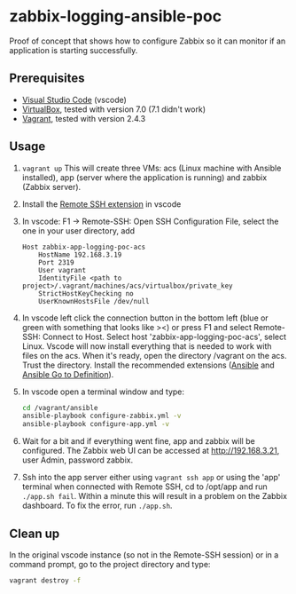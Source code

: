 # zabbix-logging-ansible-poc

Proof of concept that shows how to configure Zabbix so it can monitor if an application is starting successfully.

## Prerequisites

- [Visual Studio Code](https://code.visualstudio.com/) (vscode)
- [VirtualBox](https://www.virtualbox.org/), tested with version 7.0 (7.1 didn't work)
- [Vagrant](https://www.vagrantup.com/), tested with version 2.4.3

## Usage

1. ```vagrant up```
This will create three VMs: acs (Linux machine with Ansible installed), app (server where the application is running) and zabbix (Zabbix server).
2. Install the [Remote SSH extension](https://code.visualstudio.com/docs/remote/ssh) in vscode
3. In vscode: F1 -> Remote-SSH: Open SSH Configuration File, select the one in your user directory, add

    ``` ssh
    Host zabbix-app-logging-poc-acs
        HostName 192.168.3.19
        Port 2319
        User vagrant
        IdentityFile <path to project>/.vagrant/machines/acs/virtualbox/private_key
        StrictHostKeyChecking no
        UserKnownHostsFile /dev/null
    ```

4. In vscode left click the connection button in the bottom left (blue or green with something that
looks like ><) or press F1 and select Remote-SSH: Connect to Host. Select host 'zabbix-app-logging-poc-acs', select Linux.
Vscode will now install everything that is needed to work with files on the acs. When it's ready, open
the directory /vagrant on the acs. Trust the directory. Install the recommended extensions
([Ansible](https://marketplace.visualstudio.com/items?itemName=redhat.ansible) and
[Ansible Go to Definition](https://marketplace.visualstudio.com/items?itemName=BlauweLucht.ansible-go-to-definition)).
5. In vscode open a terminal window and type:

    ``` bash
    cd /vagrant/ansible
    ansible-playbook configure-zabbix.yml -v
    ansible-playbook configure-app.yml -v
    ```

6. Wait for a bit and if everything went fine, app and zabbix will be configured.
The Zabbix web UI can be accessed at <http://192.168.3.21>, user Admin, password zabbix.
7. Ssh into the app server either using ```vagrant ssh app``` or using the 'app' terminal when connected with Remote SSH, cd to /opt/app and run ```./app.sh fail```. Within a minute this will result in a problem on the Zabbix dashboard. To fix the error, run ```./app.sh```.

## Clean up

In the original vscode instance (so not in the Remote-SSH session) or in a command prompt, go to the
project directory and type:

``` bash
vagrant destroy -f
```
